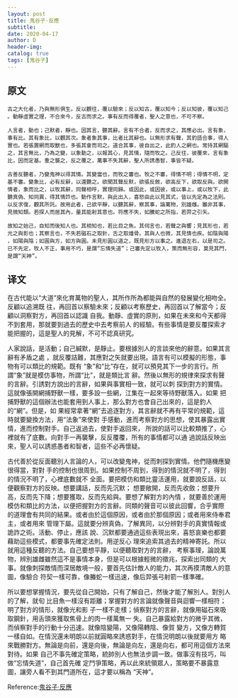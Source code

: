 ```yaml
--- 
layout: post
title: 鬼谷子·反應
subtitle:
date: 2020-04-17
author: D
header-img:
catalog: true
tags: [鬼谷子]
---
```


## 原文
```
古之大化者，乃與無形俱生。反以觀往，覆以驗來；反以知古，覆以知今；反以知彼，覆以知己
。動靜虛實之理，不合來今，反古而求之。事有反而得覆者，聖人之意也，不可不察。

人言者，動也；己默者，靜也。因其言，聽其辭。言有不合者，反而求之，其應必出。言有象，
事有比。其有象比，以觀其次。象者象其事，比者比其辭也。以無形求有聲，其釣語合事，得人
實也。若張置網而取獸也，多張其會而司之。道合其事，彼自出之，此釣人之網也。常持其網驅
之，其言無比，乃為之變，以象動之，以報其心，見其情，隨而牧之。己反往，彼覆來，言有象
比，因而定基。重之襲之，反之覆之，萬事不失其辭，聖人所誘愚智，事皆不疑。

古善反聽者，乃變鬼神以得其情。其變當也，而牧之審也。牧之不審，得情不明；得情不明，定
基不審。變象比，必有反辭，以還聽之。欲聞其聲反默，欲張反斂，欲高反下，欲取反與。欲開
情者，象而比之，以牧其辭，同聲相呼，實理同歸。或因此，或因彼，或以事上，或以牧下，此
聽真偽、知同異，得其情詐也。動作言默，與此出入，喜怒由此以見其式，皆以先定為之法則。
以反求復，觀其所託。故用此者，己欲平靜，以聽其辭，察其事，論萬物，別雄雌。雖非其事，
見微知類。若探人而居其內，量其能射其意也。符應不失，如騰蛇之所指，若羿之引矢。

故知之始己，自知而後知人也。其相知也，若比目之魚。其伺言也，若聲之與響；見其形也，若
光之與影也；其察言也，不失若磁石之取針，舌之取燔骨。其與人也微，其見情也疾。如陰與陽
，如陽與陰；如圓與方，如方與圓。未見形圓以道之，既見形方以事之。進退左右，以是司之。
已不先定，牧人不正，事用不巧，是謂“忘情失道”；己審先定以牧入，策而無形容，莫見其門，
是謂“天神”。
```
## 译文
在古代能以“大道”來化育萬物的聖人，其所作所為都能與自然的發展變化相吻全。反顧以追溯既
往，再回首以察驗未來；反顧以考察歷史，再回首以了解當今；反顧以洞察對方，再回首以認識
自我。動靜、虛實的原則，如果在未來和今天都得不到套用，那就要到過去的歷史中去考察前人
的經驗。有些事情是要反覆探索才能把握的，這是聖人的見解，不可不認真研究。

人家說話，是活動；自己緘默，是靜止。要根據別人的言談來他的辭意。如果其言辭有矛盾之處
，就反覆詰難，其應對之矢就要出現。語言有可以模擬的形態，事物有可以類比的規範。既有
“象”和“比”存在，就可以預見其下一步的言行。所謂“象”就是模仿事物，所謂“比”，就是類比言
辭。然後以無形的規律來探求有聲的言辭。引誘對方說出的言辭，如果與事實相一致，就可以刺
探到對方的實情。這就像張開網捕野獸一樣，要多設一些網，江集在一起來等待野獸落入。如果
把捕野獸的這個辦法也能套用到人事上，那么對方也會自己出來的，這是釣人的“網”。但是，如
果經常拿著“網”去追逐對方，其言辭就不再有平常的規範，這時就要變換方法，用“法象”來使對
手感動，進而考察對方的思想，使其暴露出實情，進而控制對手。自己返過去，使對手返回來，
所說的話可以比較類推了，心裡就有了底數。向對手一再襲擊，反反覆覆，所有的事情都可以通
過說話反映出來，聖人可以誘惑愚者和智者，這些不必再懷疑。

古代善於從反面聽別人言論的人，可以改變鬼神，從而刺探到實情。他們隨機應變很得當，對對
手的控制也很周到。如果控制不周到，得到的情況就不明了，得到的情況不明了，心裡底數就不
全面。要把模仿和類比靈活運用，就要說反話，以便觀察對方的反映。想要講話，反而先沉默；
想要敞開，反而先收斂；想要升高，反而先下降；想要獲取，反而先給與。要想了解對方的內情
，就要善於運用模仿和類比的方法，以便把握對方的言辭。同類的聲音可以彼此回響，合乎實際
的道理會有共同的結果。或者由於這個原因，或者由於那個原因；或者用來侍奉君主，或者用來
管理下屬。這就要分辨真偽，了解異同，以分辨對手的真實情報或詭詐之術。活動、停止，應該
說、沉默都要通過這些表現出來，喜怒哀樂也都要藉助這些模式，都要事先確定法則。用逆反心
理來追索其過去的精神寄託。所以就用這種反聽的方法。自己要想平靜，以便聽取對方的言辭，
考察事理，論說萬物，辨別雄雌雖然這不是事情本身，但是可以根據輕微的徵兆，探索出同類的
大事。就像刺探敵情而深居敵境一般，要首先估計敵人的能力，其次再摸清敵人的意圖，像驗合
符契一樣可靠，像螣蛇一樣迅速，像后羿張弓射箭一樣準確。

所以要想掌握情況，要先從自己開始，只有了解自己，然後才能了解別人。對別人的了解，就旬
比目魚一樣沒有距離；掌握對方的言論就像聲音與迴響一樣相符；明了對方的情形，就像光和影
子一樣不走樣；偵察對方的言辭，就像用磁石來吸取鋼針，用舌頭來獲取焦骨上的肉一樣萬無一
失。自己暴露給對方的微乎其微，而偵察對手的行動十分迅速。就像陰變陽，又像陽轉陰、像賀
變方，又像方轉賀一樣自如。在情況還未明朗以前就圓略來誘惑對手，在情況明朗以後就要用方
略來戰勝對方。無論是向前，還是向後，無論是向左，還是向右，都可用這個方法來對待。如果
自己不事先確定策略，統帥別人也無法步調一致。做事沒有技巧，叫做“忘情失道”，自己首先確
定鬥爭策略，再以此來統領眾人，策略要不暴露意圖，讓旁人看不到其門道所在，這才要以稱為
“天神”。


Reference:[鬼谷子·反應](https://www.arteducation.com.tw/guwen/bookv_3288.html)
